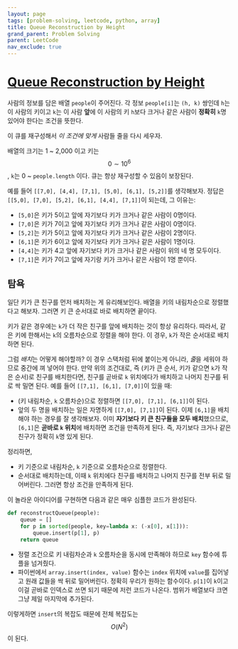 ```yaml
---
layout: page
tags: [problem-solving, leetcode, python, array]
title: Queue Reconstruction by Height
grand_parent: Problem Solving
parent: LeetCode
nav_exclude: true
---
```


# [Queue Reconstruction by Height](https://leetcode.com/problems/queue-reconstruction-by-height/)

 사람의 정보를 담은 배열 `people`이 주어진다. 각 정보 `people[i]`는
 `(h, k)` 쌍인데 `h`는 이 사람의 키이고 `k`는 이 사람 **앞**에 이
 사람의 키 `h`보다 크거나 같은 사람이 **정확히** `k`명 있어야 한다는
 조건을 뜻한다.

 이 큐를 재구성해서 *이 조건에 맞게* 사람들 줄을 다시 세우자.

 배열의 크기는 1 ~ 2,000 이고 키는 $$ 0 \sim 10^6 $$, `k`는 0 ~
 `people.length` 이다. 큐는 항상 재구성할 수 있음이 보장된다.

 예를 들어 `[[7,0], [4,4], [7,1], [5,0], [6,1], [5,2]]`를
 생각해보자. 정답은 `[[5,0], [7,0], [5,2], [6,1], [4,4], [7,1]]`이
 되는데, 그 이유는:
 - `[5,0]`은 키가 5이고 앞에 자기보다 키가 크거나 같은 사람이 0명이다.
 - `[7,0]`은 키가 7이고 앞에 자기보다 키가 크거나 같은 사람이 0명이다.
 - `[5,2]`는 키가 5이고 앞에 자기보다 키가 크거나 같은 사람이 2명이다.
 - `[6,1]`은 키가 6이고 앞에 자기보다 키가 크거나 같은 사람이 1명이다.
 - `[4,4]`는 키가 4고 앞에 자기보다 키가 크거나 같은 사람이 위의 네 명
   모두이다.
 - `[7,1]`은 키가 7이고 앞에 자기랑 키가 크거나 같은 사람이 1명
   뿐이다.

## 탐욕

 일단 키가 큰 친구를 먼저 배치하는 게 유리해보인다. 배열을 키의
 내림차순으로 정렬했다고 해보자. 그러면 키 큰 순서대로 바로 배치하면
 끝이다.

 키가 같은 경우에는 `k`가 더 작은 친구를 앞에 배치하는 것이 항상
 유리하다. 따라서, 같은 키에 한해서는 `k`의 오름차순으로 정렬을 해야
 한다. 이 경우, `k`가 작은 순서대로 배치하면 된다.

 그럼 *배치*는 어떻게 해야할까? 이 경우 스택처럼 뒤에 붙이는게 아니라,
 *줄*을 세워야 하므로 중간에 껴 넣어야 한다. 만약 위의 조건대로, 즉
 (키가 큰 순서, 키가 같으면 `k`가 작은 순서)로 친구를 배치한다면,
 친구를 곧바로 `k` 위치에다가 배치하고 나머지 친구를 뒤로 싹 밀면
 된다. 예를 들어 `[[7,1], [6,1], [7,0]]`이 있을 때:
 - (키 내림차순, `k` 오름차순)으로 정렬하면 `[[7,0], [7,1], [6,1]]`이
   된다.
 - 앞의 두 명을 배치하는 일은 자명하게 `[[7,0], [7,1]]`이 된다. 이제
   `[6,1]`을 배치해야 하는 경우를 잘 생각해보자. 이미 **자기보다 키 큰
   친구들을 모두 배치**했으므로, `[6,1]`은 **곧바로 `k` 위치**에
   배치하면 조건을 만족하게 된다. 즉, 자기보다 크거나 같은 친구가
   정확히 `k`명 있게 된다.

 정리하면,
 - 키 기준으로 내림차순, `k` 기준으로 오름차순으로 정렬한다.
 - 순서대로 배치하는데, 이때 `k` 위치에다 친구를 배치하고 나머지
   친구를 전부 뒤로 밀어버린다. 그러면 항상 조건을 만족하게 된다.


 이 놀라운 아이디어를 구현하면 다음과 같은 매우 심플한 코드가
 완성된다.

```python
def reconstructQueue(people):
    queue = []
    for p in sorted(people, key=lambda x: (-x[0], x[1])):
        queue.insert(p[1], p)
    return queue
```
 - 정렬 조건으로 키 내림차순과 `k` 오름차순을 동시에 만족해야 하므로
   `key` 함수에 튜플을 넘겨줬다.
 - 파이썬에서 `array.insert(index, value)` 함수는 `index` 위치에
   `value`를 집어넣고 원래 값들을 싹 뒤로 밀어버린다. 정확히 우리가
   원하는 함수이다. `p[1]`이 `k`이고 이걸 곧바로 인덱스로 쓰면 되기
   때문에 저런 코드가 나온다. 범위가 배열보다 크면 그냥 제일 마지막에
   추가된다.

 이렇게하면 `insert`의 복잡도 때문에 전체 복잡도는 $$O(N^2)$$이 된다.
